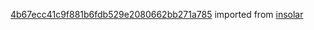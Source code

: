 [4b67ecc41c9f881b6fdb529e2080662bb271a785](https://github.com/insolar/insolar/commit/4b67ecc41c9f881b6fdb529e2080662bb271a785) imported from [insolar](https://github.com/insolar/insolar)
